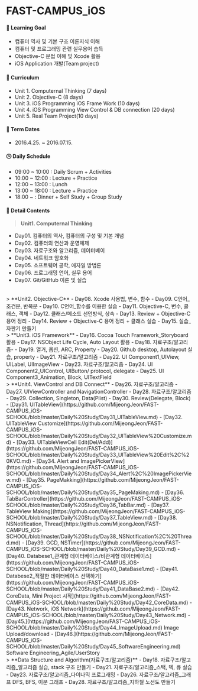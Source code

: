 FAST-CAMPUS_iOS 
===================

#### :dart: Learning Goal
- 컴퓨터 역사 및 기본 구조 이론지식 이해
- 컴퓨터 및 프로그래밍 관련 실무용어 습득
- Objective-C 문법 이해 및 Xcode 활용
- iOS Application 개발(Team project)

#### :blue_book: Curriculum
- Unit 1. Computernal Thinking (7 days)
- Unit 2. Objective-C (8 days)
- Unit 3. iOS Programming iOS Frame Work (10 days)
- Unit 4. iOS Programming View Control & DB connection (20 days)
- Unit 5. Real Team Project(10 days)

#### :calendar: Term Dates
- 2016.4.25. ~ 2016.07.15.

#### :clock3: Daily Schedule 
- 09:00 ~ 10:00 : Daily Scrum + Activities
- 10:00 ~ 12:00 : Lecture + Practice
- 12:00 ~ 13:00 : Lunch
- 13:00 ~ 18:00 : Lecture + Practice
- 18:00 ~       : Dinner + Self Study + Group Study



#### :page_with_curl: Detail Contents
>  **Unit1. Computernal Thinking**
- Day01. 컴퓨터의 역사, 컴퓨터의 구성 및 기본 개념
- Day02. 컴퓨터의 연산과 운영체제
- Day03. 자료구조와 알고리즘, 데이터베이
- Day04. 네트워크 암호화
- Day05. 소프트웨어 공학, 애자일 방법론
- Day06. 프로그래밍 언어, 실무 용어
- Day07. Git/GitHub 이론 및 실습

<br>
>   **Unit2. Objective-C**
- Day08. Xcode 사용법, 변수, 함수
- Day09. C언어_조건문, 반복문
- Day10. C언어_함수를 이용한 실습
- Day11. Objective-C, 변수, 클래스, 객체
- Day12. 클래스/메소드 선언방식, 상속
- Day13. Review + Objective-C 용어 정리
- Day14. Review + Objective-C 용어 정리 + 클래스 실습
- Day15. 실습_자판기 만들기 

<br>
>   **Unit3. iOS Framework**
- Day16. Cocoa Touch Framework_Storyboard 활용
- Day17. NSObject Life Cycle, Auto Layout 활용
- Day18. 자료구조/알고리즘-
- Day19. 열거, 옵션, ARC, Property
- Day20. Github desktop, Autolayout 실습, property
- Day21. 자료구조/알고리즘
- Day22. UI Component1_UIView, UILabel, UIImageView
- Day23. 자료구조/알고리즘
- Day24. UI Component2_UIControl, UIButton/ protocol, delegate
- Day25. UI Component3_Animation, Block, UITextField

<br>
>   **Unit4. ViewControl and DB Connect**
- Day26. 자료구조/알고리즘
- Day27. UIViewController and NavigationController
- Day28. 자료구조/알고리즘
- Day29. Collection, Singleton, Data(Plist)
- Day30. Review(Delegate, Block)
- [Day31. UITableView](https://github.com/MijeongJeon/FAST-CAMPUS_iOS-SCHOOL/blob/master/Daily%20Study/Day31_UITableView.md)
- [Day32. UITableView Customize](https://github.com/MijeongJeon/FAST-CAMPUS_iOS-SCHOOL/blob/master/Daily%20Study/Day32_UITableView%20Customize.md)
- [Day33. UITableViewCell Edit(Del/Add)](https://github.com/MijeongJeon/FAST-CAMPUS_iOS-SCHOOL/blob/master/Daily%20Study/Day33_UITableView%20Edit%2C%20KVO.md)
- [Day34. Alert and ImagePickerView](https://github.com/MijeongJeon/FAST-CAMPUS_iOS-SCHOOL/blob/master/Daily%20Study/Day34_Alert%2C%20ImagePickerView.md)
- [Day35. PageMakking](https://github.com/MijeongJeon/FAST-CAMPUS_iOS-SCHOOL/blob/master/Daily%20Study/Day35_PageMaking.md)
- [Day36. TabBarController](https://github.com/MijeongJeon/FAST-CAMPUS_iOS-SCHOOL/blob/master/Daily%20Study/Day36_TabBar.md)
- [Day37. TableView Making](https://github.com/MijeongJeon/FAST-CAMPUS_iOS-SCHOOL/blob/master/Daily%20Study/Day37_TableView.md)
- [Day38. NSNotification, Thread](https://github.com/MijeongJeon/FAST-CAMPUS_iOS-SCHOOL/blob/master/Daily%20Study/Day38_NSNotification%2C%20Thread.md)
- [Day39. GCD, NSTimer](https://github.com/MijeongJeon/FAST-CAMPUS_iOS-SCHOOL/blob/master/Daily%20Study/Day39_GCD.md)
- [Day40. Databese1_관계형 데이터베이스/비관계형 데이터베이스](https://github.com/MijeongJeon/FAST-CAMPUS_iOS-SCHOOL/blob/master/Daily%20Study/Day40_DataBase1.md)
- [Day41. Databese2_적절한 데이터베이스 선택하기](https://github.com/MijeongJeon/FAST-CAMPUS_iOS-SCHOOL/blob/master/Daily%20Study/Day41_DataBase2.md)
- [Day42. CoreData, Mini Project 시작](https://github.com/MijeongJeon/FAST-CAMPUS_iOS-SCHOOL/blob/master/Daily%20Study/Day42_CoreData.md)
- [Day43. Network, iOS Network](https://github.com/MijeongJeon/FAST-CAMPUS_iOS-SCHOOL/blob/master/Daily%20Study/Day43_Network.md)
- [Day45.](https://github.com/MijeongJeon/FAST-CAMPUS_iOS-SCHOOL/blob/master/Daily%20Study/Day44_ImageUpload.md) Image Upload/download
- [Day46.](https://github.com/MijeongJeon/FAST-CAMPUS_iOS-SCHOOL/blob/master/Daily%20Study/Day45_SoftwareEngineering.md) Software Engineering_Agile/UserStory

<br>
>   **Data Structure and Algorithm(자료구조/알고리즘)**
- Day18. 자료구조/알고리즘_알고리즘 실습, stack 구조 만들기
- Day21. 자료구조/알고리즘_스택, 덱, 큐 실습
- Day23. 자료구조/알고리즘_다이나믹 프로그래밍
- Day26. 자료구조/알고리즘_그래프 DFS, BFS, 이분 그래프
- Day28. 자료구조/알고리즘_지하철 노선도 만들기